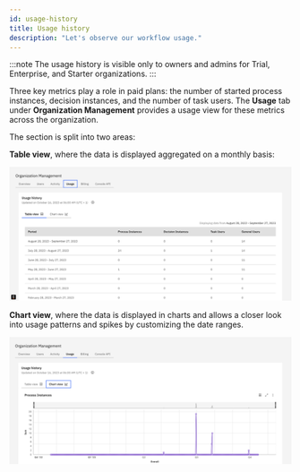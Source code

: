 ```yaml
---
id: usage-history
title: Usage history
description: "Let's observe our workflow usage."
---
```


:::note
The usage history is visible only to owners and admins for Trial, Enterprise, and Starter organizations.
:::

Three key metrics play a role in paid plans: the number of started process instances, decision instances, and the number of task users. The **Usage** tab under **Organization Management** provides a usage view for these metrics across the organization.

The section is split into two areas:

**Table view**, where the data is displayed aggregated on a monthly basis:

![Usage History - Table View](./img/plans_usage_history_table_view.png)

**Chart view**, where the data is displayed in charts and allows a closer look into usage patterns and spikes by customizing the date ranges.

![Usage History - Chart View](./img/plans_usage_history_chart_view.png)
